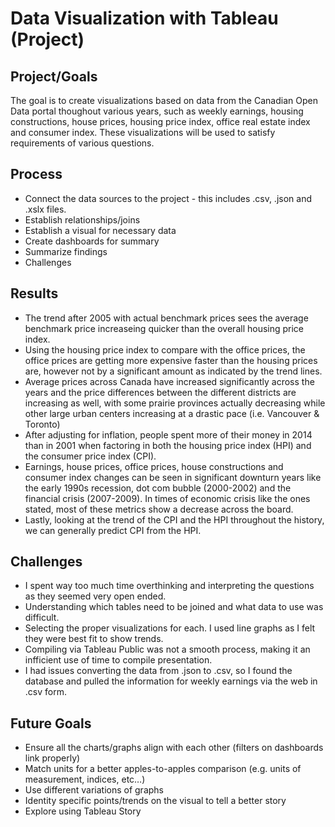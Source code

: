 # Data Visualization with Tableau (Project)

## Project/Goals
The goal is to create visualizations based on data from the Canadian Open Data portal thoughout various years, such as weekly earnings, housing constructions, house prices, housing price index, office real estate index and consumer index.
These visualizations will be used to satisfy requirements of various questions.


## Process
- Connect the data sources to the project - this includes .csv, .json and .xslx files.
- Establish relationships/joins
- Establish a visual for necessary data
- Create dashboards for summary
- Summarize findings
- Challenges


## Results
- The trend after 2005 with actual benchmark prices sees the average benchmark price increaseing quicker than the overall housing price index.
- Using the housing price index to compare with the office prices, the office prices are getting more expensive faster than the housing prices are, however not by a significant amount as indicated by the trend lines.
- Average prices across Canada have increased significantly across the years and the price differences between the different districts are increasing as well, with some prairie provinces actually decreasing while other large urban centers increasing at a drastic pace (i.e. Vancouver & Toronto)
- After adjusting for inflation, people spent more of their money in 2014 than in 2001 when factoring in both the housing price index (HPI) and the consumer price index (CPI).
- Earnings, house prices, office prices, house constructions and consumer index changes can be seen in significant downturn years like the early 1990s recession, dot com bubble (2000-2002) and the financial crisis (2007-2009). In times of economic crisis like the ones stated, most of these metrics show a decrease across the board.
- Lastly, looking at the trend of the CPI and the HPI throughout the history, we can generally predict CPI from the HPI.

## Challenges 
- I spent way too much time overthinking and interpreting the questions as they seemed very open ended. 
- Understanding which tables need to be joined and what data to use was difficult.
- Selecting the proper visualizations for each. I used line graphs as I felt they were best fit to show trends.
- Compiling via Tableau Public was not a smooth process, making it an infficient use of time to compile presentation.
- I had issues converting the data from .json to .csv, so I found the database and pulled the information for weekly earnings via the web in .csv form.

## Future Goals
- Ensure all the charts/graphs align with each other (filters on dashboards link properly)
- Match units for a better apples-to-apples comparison (e.g. units of measurement, indices, etc…)
- Use different variations of graphs
- Identity specific points/trends on the visual to tell a better story
- Explore using Tableau Story

